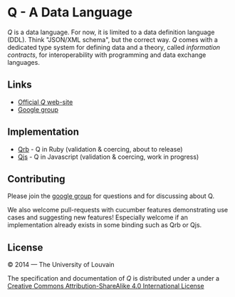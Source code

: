 # Q - A Data Language

*Q* is a data language. For now, it is limited to a data definition language
(DDL). Think "JSON/XML schema", but the correct way. *Q* comes with a dedicated
type system for defining data and a theory, called *information contracts*, for
interoperability with programming and data exchange languages.

## Links

* [Official *Q* web-site](http://www.q-lang.io)
* [Google group](https://groups.google.com/forum/#!forum/q-data-lang)

## Implementation

* [Qrb](https://github.com/blambeau/qrb) - Q in Ruby (validation & coercing, about to release)
* [Qjs](https://github.com/llambeau/qjs) - Q in Javascript (validation & coercing, work in progress)

## Contributing

Please join the [google
group](https://groups.google.com/forum/#!forum/q-data-lang) for questions and
for discussing about Q.

We also welcome pull-requests with cucumber features demonstrating use cases
and suggesting new features! Especially welcome if an implementation already
exists in some binding such as Qrb or Qjs.

## License

&copy; 2014 &mdash; The University of Louvain

The specification and documentation of *Q* is distributed under a under a <a
rel="license" href="http://creativecommons.org/licenses/by-sa/4.0/">Creative
Commons Attribution-ShareAlike 4.0 International License</a>
